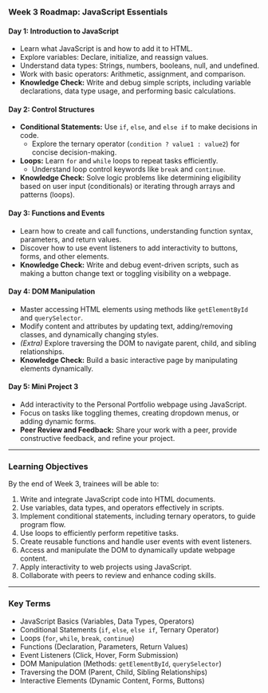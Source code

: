 ### **Week 3 Roadmap: JavaScript Essentials**  

#### **Day 1: Introduction to JavaScript**  
- Learn what JavaScript is and how to add it to HTML.  
- Explore variables: Declare, initialize, and reassign values.  
- Understand data types: Strings, numbers, booleans, null, and undefined.  
- Work with basic operators: Arithmetic, assignment, and comparison.  
- **Knowledge Check:** Write and debug simple scripts, including variable declarations, data type usage, and performing basic calculations.  

#### **Day 2: Control Structures**  
- **Conditional Statements:** Use `if`, `else`, and `else if` to make decisions in code.  
  - Explore the ternary operator (`condition ? value1 : value2`) for concise decision-making.  
- **Loops:** Learn `for` and `while` loops to repeat tasks efficiently.  
  - Understand loop control keywords like `break` and `continue`.  
- **Knowledge Check:** Solve logic problems like determining eligibility based on user input (conditionals) or iterating through arrays and patterns (loops).  

#### **Day 3: Functions and Events**  
- Learn how to create and call functions, understanding function syntax, parameters, and return values.  
- Discover how to use event listeners to add interactivity to buttons, forms, and other elements.  
- **Knowledge Check:** Write and debug event-driven scripts, such as making a button change text or toggling visibility on a webpage.  

#### **Day 4: DOM Manipulation**  
- Master accessing HTML elements using methods like `getElementById` and `querySelector`.  
- Modify content and attributes by updating text, adding/removing classes, and dynamically changing styles.  
- *(Extra)* Explore traversing the DOM to navigate parent, child, and sibling relationships.  
- **Knowledge Check:** Build a basic interactive page by manipulating elements dynamically.  

#### **Day 5: Mini Project 3**  
- Add interactivity to the Personal Portfolio webpage using JavaScript.  
- Focus on tasks like toggling themes, creating dropdown menus, or adding dynamic forms.  
- **Peer Review and Feedback:** Share your work with a peer, provide constructive feedback, and refine your project.  

---  

### **Learning Objectives**  
By the end of Week 3, trainees will be able to:  
1. Write and integrate JavaScript code into HTML documents.  
2. Use variables, data types, and operators effectively in scripts.  
3. Implement conditional statements, including ternary operators, to guide program flow.  
4. Use loops to efficiently perform repetitive tasks.  
5. Create reusable functions and handle user events with event listeners.  
6. Access and manipulate the DOM to dynamically update webpage content.  
7. Apply interactivity to web projects using JavaScript.  
8. Collaborate with peers to review and enhance coding skills.  

---  

### **Key Terms**  
- JavaScript Basics (Variables, Data Types, Operators)  
- Conditional Statements (`if`, `else`, `else if`, Ternary Operator)  
- Loops (`for`, `while`, `break`, `continue`)  
- Functions (Declaration, Parameters, Return Values)  
- Event Listeners (Click, Hover, Form Submission)  
- DOM Manipulation (Methods: `getElementById`, `querySelector`)  
- Traversing the DOM (Parent, Child, Sibling Relationships)  
- Interactive Elements (Dynamic Content, Forms, Buttons)  